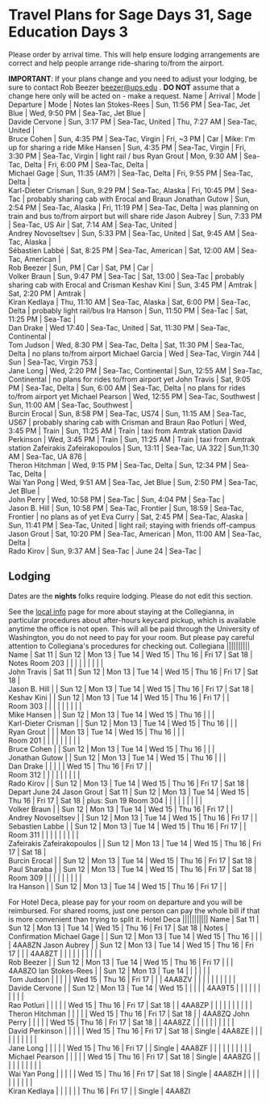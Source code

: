 

# Travel Plans for Sage Days 31, Sage Education Days 3

Please order by arrival time. This will help ensure lodging arrangements are correct and help people arrange ride-sharing to/from the airport. 

**IMPORTANT**: If your plans change and you need to adjust your lodging, be sure to contact Rob Beezer <a href="mailto:beezer@ups.edu">beezer@ups.edu</a> .  **DO NOT** assume that a change here only will be acted on - make a request. 
 Name  |   Arrival  |  Mode  |  Departure  |  Mode  |  Notes
 Ian Stokes-Rees     |  Sun, 11:56 PM    |  Sea-Tac, Jet Blue     |  Wed,  9:50 PM        |  Sea-Tac, Jet Blue     |  
 Davide Cervone      |  Sun, 3:17 PM     |  Sea-Tac, United       |  Thu, 7:27 AM         |  Sea-Tac, United       |  
 Bruce Cohen         |  Sun, 4:35 PM     |  Sea-Tac, Virgin       |  Fri, ~3 PM           |  Car                   |  Mike: I'm up for sharing a ride 
 Mike Hansen         |  Sun, 4:35 PM     |  Sea-Tac, Virgin       |  Fri, 3:30 PM         |  Sea-Tac, Virgin       |  light rail / bus 
 Ryan Grout          |  Mon, 9:30 AM     |  Sea-Tac, Delta        |  Fri, 6:00  PM        |  Sea-Tac, Delta        |  
 Michael Gage        |  Sun, 11:35 (AM?) |  Sea-Tac, Delta        |  Fri,  9:55 PM        |  Sea-Tac, Delta        |  
 Karl-Dieter Crisman |  Sun, 9:29 PM     |  Sea-Tac, Alaska       |  Fri, 10:45 PM        |  Sea-Tac               |  probably sharing cab with Erocal and Braun 
 Jonathan Gutow      |  Sun, 2:54 PM     |  Sea-Tac, Alaska       |  Fri, 11:19 PM        |  Sea-Tac, Delta        |  was planning on train and bus to/from airport but will share ride 
 Jason Aubrey        |  Sun, 7:33 PM     |  Sea-Tac, US Air       |  Sat, 7:14 AM         |  Sea-Tac, United       |  
 Andrey Novoseltsev  |  Sun, 5:33 PM     |  Sea-Tac, United       |  Sat, 9:45 AM         |  Sea-Tac, Alaska       |  
 Sébastien Labbé     |  Sat, 8:25 PM     |  Sea-Tac, American     |  Sat, 12:00 AM        |  Sea-Tac, American     |  
 Rob Beezer          |  Sun, PM          |  Car                   |  Sat, PM              |  Car                   |  
 Volker Braun        |  Sun, 9:47 PM     |  Sea-Tac               |  Sat, 13:00           |  Sea-Tac               |  probably sharing cab with Erocal and Crisman 
 Keshav Kini         |  Sun, 3:45 PM     |  Amtrak                |  Sat, 2:20 PM         |  Amtrak                |  
 Kiran Kedlaya       |  Thu, 11:10 AM    |  Sea-Tac, Alaska       |  Sat,  6:00 PM        |  Sea-Tac, Delta        |  probably light rail/bus 
 Ira Hanson          |  Sun, 11:50 PM    |  Sea-Tac               |  Sat, 11:25 PM        |  Sea-Tac               |  
 Dan Drake           |  Wed  17:40       |  Sea-Tac, United       |  Sat, 11:30 PM        |  Sea-Tac, Continental  |  
 Tom Judson          |  Wed, 8:30 PM     |  Sea-Tac, Delta        |  Sat, 11:30 PM        |  Sea-Tac, Delta        |  no plans to/from airport 
 Michael Garcia      |  Wed              |  Sea-Tac, Virgin 744   |  Sun                  |  Sea-Tac, Virgin 753   |  
 Jane Long           |  Wed, 2:20 PM     |  Sea-Tac, Continental  |  Sun, 12:55 AM        |  Sea-Tac, Continental  |  no plans for rides to/from airport yet 
 John Travis         |  Sat, 9:05 PM     |  Sea-Tac, Delta        |  Sun, 6:00 AM         |  Sea-Tac, Delta        |  no plans for rides to/from airport yet
 Michael Pearson     |  Wed, 12:55 PM    |  Sea-Tac, Southwest    |  Sun, 11:00 AM        |  Sea-Tac, Southwest    |  
 Burcin Erocal       |  Sun, 8:58 PM     |  Sea-Tac, US74         |  Sun, 11:15 AM        |  Sea-Tac, US67         |  probably sharing cab with Crisman and Braun 
 Rao Potluri         |  Wed, 3:45 PM     |  Train                 |  Sun, 11:25 AM        |  Train                 |  taxi from Amtrak station 
 David Perkinson     |  Wed, 3:45 PM     |  Train                 |  Sun, 11:25 AM        |  Train                 |  taxi from Amtrak station 
 Zafeirakis Zafeirakopoulos |  Sun, 13:11 |  Sea-Tac, UA 322        |  Sun,11:30 AM       |  Sea-Tac, UA 876       |  
 Theron Hitchman     |  Wed, 9:15 PM     |  Sea-Tac, Delta        |  Sun, 12:34 PM        |  Sea-Tac, Delta        |  
 Wai Yan Pong        |  Wed, 9:51 AM     |  Sea-Tac, Jet Blue     |  Sun,  2:50 PM        |  Sea-Tac, Jet Blue     |  
 John Perry          |  Wed, 10:58 PM    |  Sea-Tac               |  Sun,  4:04 PM        |  Sea-Tac               |  
 Jason B. Hill       |  Sun, 10:58 PM    |  Sea-Tac, Frontier     |  Sun, 18:59           |  Sea-Tac, Frontier     |  no plans as of yet 
 Eva Curry           |  Sat, 2:45 PM     |  Sea-Tac, Alaska       |  Sun, 11:41 PM        |  Sea-Tac, United       |  light rail; staying with friends off-campus 
 Jason Grout         |  Sat, 10:20 PM    |  Sea-Tac, American     |  Mon, 11:00 AM        |  Sea-Tac, Delta        |  
 Rado Kirov          |  Sun, 9:37 AM     |  Sea-Tac               |  June 24              |  Sea-Tac               |  


## Lodging

Dates are the **nights** folks require lodging.  Please do not edit this section. 

See the <a href="/uw-local-info">local info</a> page for more about staying at the Collegianna, in particular procedures about after-hours keycard pickup, which is available anytime the office is not open.  This will all be paid through the University of Washington, you do not need to pay for your room.  But please pay careful attention to Collegiana's procedures for checking out. 
 Collegiana  ||||||||||
Name |  Sat 11  |  Sun 12  |  Mon 13  |  Tue 14  |  Wed 15  |  Thu 16  |  Fri 17  |  Sat 18  |  Notes 
Room 203  |   |   |   |   |   |   |   |   |  
 John Travis         |  Sat 11  |  Sun 12  |  Mon 13  |  Tue 14  |  Wed 15  |  Thu 16  |  Fri 17  |  Sat 18  |  
 Jason B. Hill       |          |  Sun 12  |  Mon 13  |  Tue 14  |  Wed 15  |  Thu 16  |  Fri 17  |  Sat 18  |  
 Keshav Kini         |          |  Sun 12  |  Mon 13  |  Tue 14  |  Wed 15  |  Thu 16  |  Fri 17  |          |  
Room 303  |   |   |   |   |   |   |   |   |  
 Mike Hansen         |          |  Sun 12  |  Mon 13  |  Tue 14  |  Wed 15  |  Thu 16  |          |          |  
 Karl-Dieter Crisman |          |  Sun 12  |  Mon 13  |  Tue 14  |  Wed 15  |  Thu 16  |          |          |  
 Ryan Grout          |          |          |  Mon 13  |  Tue 14  |  Wed 15  |  Thu 16  |          |          |  
 Room 201  |   |   |   |   |   |   |   |   |  
 Bruce Cohen         |          |  Sun 12  |  Mon 13  |  Tue 14  |  Wed 15  |  Thu 16  |          |          |  
 Jonathan Gutow      |          |  Sun 12  |  Mon 13  |  Tue 14  |  Wed 15  |  Thu 16  |          |          |  
 Dan Drake           |          |          |          |          |  Wed 15  |  Thu 16  |  Fri 17  |          |  
Room 312  |   |   |   |   |   |   |   |   |  
 Rado Kirov          |          |  Sun 12  |  Mon 13  |  Tue 14  |  Wed 15  |  Thu 16  |  Fri 17  |  Sat 18  |  Depart June 24 
 Jason Grout         |  Sat 11  |  Sun 12  |  Mon 13  |  Tue 14  |  Wed 15  |  Thu 16  |  Fri 17  |  Sat 18  |  plus: Sun 19 
Room 304  |   |   |   |   |   |   |   |   |  
 Volker Braun        |          |  Sun 12  |  Mon 13  |  Tue 14  |  Wed 15  |  Thu 16  |  Fri 17  |          |  
 Andrey Novoseltsev  |          |  Sun 12  |  Mon 13  |  Tue 14  |  Wed 15  |  Thu 16  |  Fri 17  |          |  
 Sebastien Labbe     |          |  Sun 12  |  Mon 13  |  Tue 14  |  Wed 15  |  Thu 16  |  Fri 17  |          |  
Room 311  |   |   |   |   |   |   |   |   |  
 Zafeirakis Zafeirakopoulos |   |  Sun 12  |  Mon 13  |  Tue 14  |  Wed 15  |  Thu 16  |  Fri 17  |  Sat 18  |  
 Burcin Erocal       |          |  Sun 12  |  Mon 13  |  Tue 14  |  Wed 15  |  Thu 16  |  Fri 17  |  Sat 18  |  
 Paul Sharaba        |          |  Sun 12  |  Mon 13  |  Tue 14  |  Wed 15  |  Thu 16  |  Fri 17  |  Sat 18  |  
Room 309  |   |   |   |   |   |   |   |   |  
 Ira Hanson          |          |  Sun 12  |  Mon 13  |  Tue 14  |  Wed 15  |  Thu 16  |  Fri 17  |          |  

For Hotel Deca, please pay for your room on departure and you will be reimbursed.  For shared rooms, just one person can pay the whole bill if that is more convenient than trying to split it. 
 Hotel Deca  |||||||||||
Name |  Sat 11  |  Sun 12  |  Mon 13  |  Tue 14  |  Wed 15  |  Thu 16  |  Fri 17  |  Sat 18  |  Notes  |  Confirmation 
 Michael Gage        |          |  Sun 12  |  Mon 13  |  Tue 14  |  Wed 15  |  Thu 16  |          |          |   |  4AA8ZN 
 Jason Aubrey        |          |  Sun 12  |  Mon 13  |  Tue 14  |  Wed 15  |  Thu 16  |  Fri 17  |          |   |  4AA8ZT 
  |   |   |   |   |   |   |   |   |   |  
 Rob Beezer          |          |  Sun 12  |  Mon 13  |  Tue 14  |  Wed 15  |  Thu 16  |  Fri 17  |          |   |  4AA8ZO 
 Ian Stokes-Rees     |          |  Sun 12  |  Mon 13  |  Tue 14  |          |          |          |          |   |         
 Tom Judson          |          |          |          |          |  Wed 15  |  Thu 16  |  Fri 17  |          |   |  4AA8ZV 
  |   |   |   |   |   |   |   |   |   |  
 Davide Cervone      |          |  Sun 12  |  Mon 13  |  Tue 14  |  Wed 15  |          |          |          |   |  4AA9T5 
  |   |   |   |   |   |   |   |   |   |  
 Rao Potluri         |          |          |          |          |  Wed 15  |  Thu 16  |  Fri 17  |  Sat 18  |   |  4AA8ZP 
  |   |   |   |   |   |   |   |   |   |  
 Theron Hitchman     |          |          |          |          |  Wed 15  |  Thu 16  |  Fri 17  |  Sat 18  |   |  4AA8ZQ 
 John Perry          |          |          |          |          |  Wed 15  |  Thu 16  |  Fri 17  |  Sat 18  |   |  4AA8ZZ 
  |   |   |   |   |   |   |   |   |   |  
 David Perkinson     |          |          |          |          |  Wed 15  |  Thu 16  |  Fri 17  |  Sat 18  |  Single  |  4AA8ZE 
  |   |   |   |   |   |   |   |   |   |  
 Jane Long           |          |          |          |          |  Wed 15  |  Thu 16  |  Fri 17  |          |  Single  |  4AA8ZF 
  |   |   |   |   |   |   |   |   |   |  
 Michael Pearson     |          |          |          |          |  Wed 15  |  Thu 16  |  Fri 17  |  Sat 18  |  Single  |  4AA8ZG 
  |   |   |   |   |   |   |   |   |   |  
 Wai Yan Pong        |          |          |          |          |  Wed 15  |  Thu 16  |  Fri 17  |  Sat 18  |  Single  |  4AA8ZH 
  |   |   |   |   |   |   |   |   |   |  
 Kiran Kedlaya       |          |          |          |          |          |  Thu 16  |  Fri 17  |          |  Single  |  4AA8ZI 
